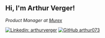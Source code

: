 
<h2> Hi, I'm Arthur Verger! </h2>
<p><em>Product Manager at <a href="https://www.murex.com/">Murex</a></em></p>

[![Linkedin: arthurverger](https://img.shields.io/badge/-arthurverger-blue?style=flat-square&logo=Linkedin&logoColor=white&link=https://www.linkedin.com/in/arthurverger/)](https://www.linkedin.com/in/arthurverger/)
[![GitHub arthur073](https://img.shields.io/github/followers/arthur073?label=follow&style=social)](https://github.com/arthur073)

